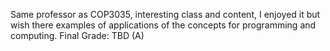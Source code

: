 Same professor as COP3035, interesting class and content, I enjoyed it but wish there examples of applications of the concepts for programming and computing. Final Grade: TBD (A)